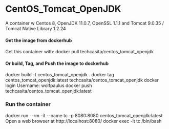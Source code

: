# CentOS_Tomcat_OpenJDK
A container w Centos 8, OpenJDK 11.0.7, OpenSSL 1.1.1 and Tomcat 9.0.35 / Tomcat Native Library 1.2.24

#### Get the image from dockerhub
Get this container with:
docker pull techcasita/centos_tomcat_openjdk


#### Or build, Tag, and Push the image to dockerhub

docker build -t centos_tomcat_openjdk .
docker tag centos_tomcat_openjdk:latest techcasita/centos_tomcat_openjdk
docker login
  Username: wolfpaulus
docker push techcasita/centos_tomcat_openjdk:latest

### Run the container

docker run --rm -it --name tc -p 8080:8080 centos_tomcat_openjdk:latest
Open a web browser at http://localhost:8080/
docker exec -it tc /bin/bash